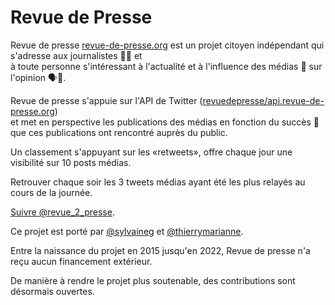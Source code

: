 # Revue de Presse

Revue de presse [revue-de-presse.org](https://revue-de-presse.org) est un projet citoyen indépendant qui s'adresse aux journalistes ✍🏼 et   
à toute personne s'intéressant à l'actualité et à l'influence des médias 📰 sur l'opinion 🗣🧠.

Revue de presse s'appuie sur l'API de Twitter ([revuedepresse/api.revue-de-presse.org](https://github.com/revuedepresse/api.revue-de-presse.org))  
et met en perspective les publications des médias en fonction du succès 🤯
que ces publications ont rencontré auprès du public. 

Un classement s'appuyant sur les «retweets», 
offre chaque jour une visibilité sur 10 posts médias.

Retrouver chaque soir les 3 tweets médias ayant été les plus relayés au cours de la journée.

[Suivre @revue_2_presse](https://twitter.com/revue_2_presse).

Ce projet est porté par [@sylvaineg](https://github.com/sylvaineg) et [@thierrymarianne](https://github.com/thierrymarianne).

Entre la naissance du projet en 2015 jusqu'en 2022,
Revue de presse n'a reçu aucun financement extérieur.

De manière à rendre le projet plus soutenable, 
des contributions sont désormais ouvertes.

